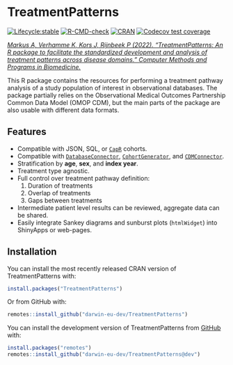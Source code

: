 
<!-- README.md is generated from README.Rmd. Please edit that file -->

# TreatmentPatterns

<!-- badges: start -->

[![Lifecycle:stable](https://img.shields.io/badge/lifecycle-stable-brightgreen.svg)](https://lifecycle.r-lib.org/articles/stages.html#stable)
[![R-CMD-check](https://github.com/darwin-eu-dev/TreatmentPatterns/actions/workflows/R-CMD-check.yaml/badge.svg?branch=dev)](https://github.com/darwin-eu-dev/TreatmentPatterns/actions/workflows/R-CMD-check.yaml)
[![CRAN](https://www.r-pkg.org/badges/version/TreatmentPatterns)](https://CRAN.R-project.org/package=TreatmentPatterns)
[![Codecov test
coverage](https://codecov.io/gh/darwin-eu-dev/TreatmentPatterns/branch/master/graph/badge.svg)](https://app.codecov.io/gh/darwin-eu-dev/TreatmentPatterns?branch=master)

<!-- badges: end -->

[*Markus A, Verhamme K, Kors J, Rijnbeek P (2022). “TreatmentPatterns:
An R package to facilitate the standardized development and analysis of
treatment patterns across disease domains.” Computer Methods and
Programs in
Biomedicine.*](https://www.sciencedirect.com/science/article/pii/S016926072200462X?via%3Dihub)

This R package contains the resources for performing a treatment pathway
analysis of a study population of interest in observational databases.
The package partially relies on the Observational Medical Outcomes
Partnership Common Data Model (OMOP CDM), but the main parts of the
package are also usable with different data formats.

## Features

- Compatible with JSON, SQL, or [`CapR`](https://ohdsi.github.io/Capr/)
  cohorts.
- Compatible with
  [`DatabaseConnector`](https://ohdsi.github.io/DatabaseConnector/),
  [`CohortGenerator`](https://ohdsi.github.io/CohortGenerator/), and
  [`CDMConnector`](https://darwin-eu.github.io/CDMConnector/).
- Stratification by **age**, **sex**, and **index year**.
- Treatment type agnostic.
- Full control over treatment pathway definition:
  1.  Duration of treatments
  2.  Overlap of treatments
  3.  Gaps between treatments
- Intermediate patient level results can be reviewed, aggregate data can
  be shared.
- Easily integrate Sankey diagrams and sunburst plots (`htmlWidget`)
  into ShinyApps or web-pages.

## Installation

You can install the most recently released CRAN version of
TreatmentPatterns with:

``` r
install.packages("TreatmentPatterns")
```

Or from GitHub with:

``` r
remotes::install_github("darwin-eu-dev/TreatmentPatterns")
```

You can install the development version of TreatmentPatterns from
[GitHub](https://github.com/) with:

``` r
install.packages("remotes")
remotes::install_github("darwin-eu-dev/TreatmentPatterns@dev")
```
